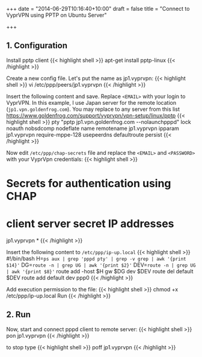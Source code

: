 +++
date = "2014-06-29T10:16:40+10:00"
draft = false
title = "Connect to VyprVPN using PPTP on Ubuntu Server"

+++
## 1. Configuration

Install pptp client
{{< highlight shell >}}
apt-get install pptp-linux
{{< /highlight >}}
<!--more-->
Create a new config file. Let's put the name as jp1.vyprvpn:
{{< highlight shell >}}
vi /etc/ppp/peers/jp1.vyprvpn
{{< /highlight >}}
<!--more-->
Insert the following content and save. Replace `<EMAIL>` with your login to VyprVPN. In this example, I use Japan server for the remote location (`jp1.vpn.goldenfrog.com`). You may replace to any server from this list https://www.goldenfrog.com/support/vyprvpn/vpn-setup/linux/pptp
{{< highlight shell >}}
pty "pptp jp1.vpn.goldenfrog.com --nolaunchpppd"
lock
noauth
nobsdcomp
nodeflate
name <EMAIL>
remotename jp1.vyprvpn
ipparam jp1.vyprvpn
require-mppe-128
usepeerdns
defaultroute
persist
{{< /highlight >}}

Now edit `/etc/ppp/chap-secrets` file and replace the `<EMAIL>` and `<PASSWORD>` with your VyprVpn credentials:
{{< highlight shell >}}
# Secrets for authentication using CHAP
# client server secret IP addresses
<EMAIL> jp1.vyprvpn <PASSWORD> *
{{< /highlight >}}

Insert the following content to ``/etc/ppp/ip-up.local``
{{< highlight shell >}}
#!/bin/bash
H=`ps aux | grep 'pppd pty' | grep -v grep | awk '{print $14}'`
DG=`route -n | grep UG | awk '{print $2}'`
DEV=`route -n | grep UG | awk '{print $8}'`
route add -host $H gw $DG dev $DEV
route del default $DEV
route add default dev ppp0
{{< /highlight >}}

Add execution permission to the file:
{{< highlight shell >}}
chmod +x /etc/ppp/ip-up.local
Run
{{< /highlight >}}

## 2. Run

Now, start and connect pppd client to remote server:
{{< highlight shell >}}
pon jp1.vyprvpn
{{< /highlight >}}

to stop type
{{< highlight shell >}}
poff jp1.vyprvpn
{{< /highlight >}}